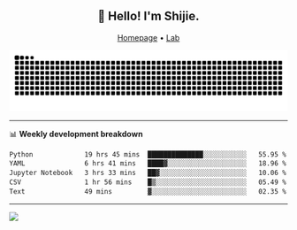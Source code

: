 <h2 align="center">👋 Hello! I'm Shijie.</h2>
<p align="center">
  <a href="https://xu-shi-jie.github.io"> Homepage</a> •
  <a href="https://onoda-lab.jp"> Lab </a>
</p>

![Snake animation](https://github.com/xu-shi-jie/xu-shi-jie/blob/output/github-snake.svg)


-------

📊 **Weekly development breakdown**
<!--START_SECTION:waka-->

```txt
Python             19 hrs 45 mins  ██████████████░░░░░░░░░░░   55.95 %
YAML               6 hrs 41 mins   ████▓░░░░░░░░░░░░░░░░░░░░   18.96 %
Jupyter Notebook   3 hrs 33 mins   ██▓░░░░░░░░░░░░░░░░░░░░░░   10.06 %
CSV                1 hr 56 mins    █▒░░░░░░░░░░░░░░░░░░░░░░░   05.49 %
Text               49 mins         ▓░░░░░░░░░░░░░░░░░░░░░░░░   02.35 %
```

<!--END_SECTION:waka-->

-------
![](https://komarev.com/ghpvc/?username=xu-shi-jie&style=flat-square&color=blue) 
